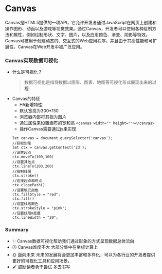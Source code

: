 # Canvas
Canvas是HTML5提供的一项API，它允许开发者通过JavaScript在网页上创建和操作图形、动画以及游戏等视觉效果。通过Canvas，开发者可以使用各种绘制方法和属性，例如绘制形状、文字、图片，以及应用颜色、渐变、阴影等特效。Canvas可被用于创建动态的、交互式的Web应用程序，并且由于其高性能和可扩展性，Canvas在Web开发中被广泛应用。


### Canvas实现数据可视化
  * 什么是可视化？
    > 数据可视化是指将数据以图形、图表、地图等可视化形式展现出来的过程
  * Canvas的特征
    * H5新增特性
    * 默认宽高为300*150
    * 浏览器内部将其视为图片
    * 通过属性来设置画布的宽和高
    ```<canvas width="" height=""></canvas>```
    * 操作Canvas需要通过js来实现
    ```
    let canvas = document.querySelector('canvas');
    //获取到笔
    let ctx = canvas.getContext('2d');
    //设置起点
    ctx.moveTo(100,100)
    //设置其他点
    ctx.lineTo(200,200)
    //绘制线段
    ctx.stroke()
    //连接起点和终点
    ctx.closePath()
    //设置填充颜色
    ctx.fillStyle = "red";
    ctx.fill()
    //设置线段颜色
    ctx.strokeStyle = "pink";
    //设置线段m宽度
    ctx.lineWidth = "20";
    ```
### Summary
   * ✨ Canvas数据可视化帮助我们通过形象的方式呈现数据总体流向
   * 🕓 Canvas难度不大 大部分集中在坐标计算上
   * 🌞 面向未来 未来的发展将会更加丰富和多样化，可以为各行业的开发者提供更好的可视化工具和应用场景。
   * 🖌 鼓励读者勇于尝试 多去书写 
    
